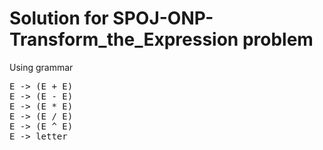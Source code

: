 # Solution for SPOJ-ONP-Transform_the_Expression problem

Using grammar
<pre>
E -> (E + E)
E -> (E - E)
E -> (E * E)
E -> (E / E)
E -> (E ^ E)
E -> letter
 </pre>
